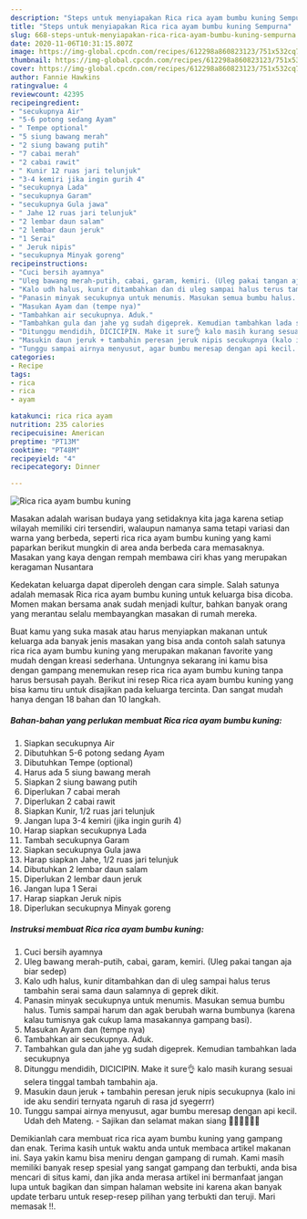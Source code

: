 ```yaml
---
description: "Steps untuk menyiapakan Rica rica ayam bumbu kuning Sempurna"
title: "Steps untuk menyiapakan Rica rica ayam bumbu kuning Sempurna"
slug: 668-steps-untuk-menyiapakan-rica-rica-ayam-bumbu-kuning-sempurna
date: 2020-11-06T10:31:15.807Z
image: https://img-global.cpcdn.com/recipes/612298a860823123/751x532cq70/rica-rica-ayam-bumbu-kuning-foto-resep-utama.jpg
thumbnail: https://img-global.cpcdn.com/recipes/612298a860823123/751x532cq70/rica-rica-ayam-bumbu-kuning-foto-resep-utama.jpg
cover: https://img-global.cpcdn.com/recipes/612298a860823123/751x532cq70/rica-rica-ayam-bumbu-kuning-foto-resep-utama.jpg
author: Fannie Hawkins
ratingvalue: 4
reviewcount: 42395
recipeingredient:
- "secukupnya Air"
- "5-6 potong sedang Ayam"
- " Tempe optional"
- "5 siung bawang merah"
- "2 siung bawang putih"
- "7 cabai merah"
- "2 cabai rawit"
- " Kunir 12 ruas jari telunjuk"
- "3-4 kemiri jika ingin gurih 4"
- "secukupnya Lada"
- "secukupnya Garam"
- "secukupnya Gula jawa"
- " Jahe 12 ruas jari telunjuk"
- "2 lembar daun salam"
- "2 lembar daun jeruk"
- "1 Serai"
- " Jeruk nipis"
- "secukupnya Minyak goreng"
recipeinstructions:
- "Cuci bersih ayamnya"
- "Uleg bawang merah-putih, cabai, garam, kemiri. (Uleg pakai tangan aja biar sedep)"
- "Kalo udh halus, kunir ditambahkan dan di uleg sampai halus terus tambahin serai sama daun salamnya di geprek dikit."
- "Panasin minyak secukupnya untuk menumis. Masukan semua bumbu halus. Tumis sampai harum dan agak berubah warna bumbunya (karena kalau tumisnya gak cukup lama masakannya gampang basi)."
- "Masukan Ayam dan (tempe nya)"
- "Tambahkan air secukupnya. Aduk."
- "Tambahkan gula dan jahe yg sudah digeprek. Kemudian tambahkan lada secukupnya"
- "Ditunggu mendidih, DICICIPIN. Make it sure👌 kalo masih kurang sesuai selera tinggal tambah tambahin aja."
- "Masukin daun jeruk + tambahin peresan jeruk nipis secukupnya (kalo ini ide aku sendiri ternyata ngaruh di rasa jd syegerrr)"
- "Tunggu sampai airnya menyusut, agar bumbu meresap dengan api kecil. Udah deh Mateng. Sajikan dan selamat makan siang 🤗🥘🍴👩‍🍳🌻"
categories:
- Recipe
tags:
- rica
- rica
- ayam

katakunci: rica rica ayam 
nutrition: 235 calories
recipecuisine: American
preptime: "PT13M"
cooktime: "PT48M"
recipeyield: "4"
recipecategory: Dinner

---
```



![Rica rica ayam bumbu kuning](https://img-global.cpcdn.com/recipes/612298a860823123/751x532cq70/rica-rica-ayam-bumbu-kuning-foto-resep-utama.jpg)

Masakan adalah warisan budaya yang setidaknya kita jaga karena setiap wilayah memiliki ciri tersendiri, walaupun namanya sama tetapi variasi dan warna yang berbeda, seperti rica rica ayam bumbu kuning yang kami paparkan berikut mungkin di area anda berbeda cara memasaknya. Masakan yang kaya dengan rempah membawa ciri khas yang merupakan keragaman Nusantara

Kedekatan keluarga dapat diperoleh dengan cara simple. Salah satunya adalah memasak Rica rica ayam bumbu kuning untuk keluarga bisa dicoba. Momen makan bersama anak sudah menjadi kultur, bahkan banyak orang yang merantau selalu membayangkan masakan di rumah mereka.



Buat kamu yang suka masak atau harus menyiapkan makanan untuk keluarga ada banyak jenis masakan yang bisa anda contoh salah satunya rica rica ayam bumbu kuning yang merupakan makanan favorite yang mudah dengan kreasi sederhana. Untungnya sekarang ini kamu bisa dengan gampang menemukan resep rica rica ayam bumbu kuning tanpa harus bersusah payah.
Berikut ini resep Rica rica ayam bumbu kuning yang bisa kamu tiru untuk disajikan pada keluarga tercinta. Dan sangat mudah hanya dengan 18 bahan dan 10 langkah.


<!--inarticleads1-->

##### Bahan-bahan yang perlukan membuat Rica rica ayam bumbu kuning:

1. Siapkan secukupnya Air
1. Dibutuhkan 5-6 potong sedang Ayam
1. Dibutuhkan  Tempe (optional)
1. Harus ada 5 siung bawang merah
1. Siapkan 2 siung bawang putih
1. Diperlukan 7 cabai merah
1. Diperlukan 2 cabai rawit
1. Siapkan  Kunir, 1/2 ruas jari telunjuk
1. Jangan lupa 3-4 kemiri (jika ingin gurih 4)
1. Harap siapkan secukupnya Lada
1. Tambah secukupnya Garam
1. Siapkan secukupnya Gula jawa
1. Harap siapkan  Jahe, 1/2 ruas jari telunjuk
1. Dibutuhkan 2 lembar daun salam
1. Diperlukan 2 lembar daun jeruk
1. Jangan lupa 1 Serai
1. Harap siapkan  Jeruk nipis
1. Diperlukan secukupnya Minyak goreng




<!--inarticleads2-->

##### Instruksi membuat  Rica rica ayam bumbu kuning:

1. Cuci bersih ayamnya
1. Uleg bawang merah-putih, cabai, garam, kemiri. (Uleg pakai tangan aja biar sedep)
1. Kalo udh halus, kunir ditambahkan dan di uleg sampai halus terus tambahin serai sama daun salamnya di geprek dikit.
1. Panasin minyak secukupnya untuk menumis. Masukan semua bumbu halus. Tumis sampai harum dan agak berubah warna bumbunya (karena kalau tumisnya gak cukup lama masakannya gampang basi).
1. Masukan Ayam dan (tempe nya)
1. Tambahkan air secukupnya. Aduk.
1. Tambahkan gula dan jahe yg sudah digeprek. Kemudian tambahkan lada secukupnya
1. Ditunggu mendidih, DICICIPIN. Make it sure👌 kalo masih kurang sesuai selera tinggal tambah tambahin aja.
1. Masukin daun jeruk + tambahin peresan jeruk nipis secukupnya (kalo ini ide aku sendiri ternyata ngaruh di rasa jd syegerrr)
1. Tunggu sampai airnya menyusut, agar bumbu meresap dengan api kecil. Udah deh Mateng. - Sajikan dan selamat makan siang 🤗🥘🍴👩‍🍳🌻




Demikianlah cara membuat rica rica ayam bumbu kuning yang gampang dan enak. Terima kasih untuk waktu anda untuk membaca artikel makanan ini. Saya yakin kamu bisa meniru dengan gampang di rumah. Kami masih memiliki banyak resep spesial yang sangat gampang dan terbukti, anda bisa mencari di situs kami, dan jika anda merasa artikel ini bermanfaat jangan lupa untuk bagikan dan simpan halaman website ini karena akan banyak update terbaru untuk resep-resep pilihan yang terbukti dan teruji. Mari memasak !!. 

